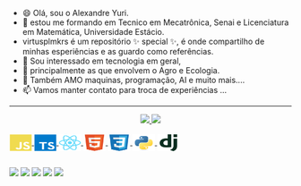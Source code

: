 - 😄 Olá, sou o Alexandre Yuri.
- 💬 estou me formando em Tecnico em Mecatrônica, Senai e Licenciatura em Matemática, Universidade Estácio.
- virtusplmkrs é um repositório ✨ special ✨, é onde compartilho de minhas esperiências e as guardo como referências.
- 👀 Sou interessado em tecnologia em geral,
- 🌱 principalmente as que envolvem o Agro e Ecologia.
- 💞️ Também AMO maquinas, programação, AI e muito mais....
- 📫 Vamos manter contato para troca de experiências ...
<hr/>


<div align="center">
  <a href="https://github.com/planetmakersbrasil">
  <img height="120em" src="https://github-readme-stats.vercel.app/api?username=planetmakersbrasil&show_icons=true&theme=dark&include_all_commits=true&count_private=true"/>
  <img height="120em" src="https://github-readme-stats.vercel.app/api/top-langs/?username=planetmakersbrasil&layout=compact&langs_count=7&theme=dark"/>
</div>
<div style="display: inline_block"><br>
  <img align="center" alt="Plmkrs-Js" height="30" width="40" src="https://raw.githubusercontent.com/devicons/devicon/master/icons/javascript/javascript-plain.svg">
  <img align="center" alt="Plmkrs-Ts" height="30" width="40" src="https://raw.githubusercontent.com/devicons/devicon/master/icons/typescript/typescript-plain.svg">
  <img align="center" alt="Plmkrs-React" height="30" width="40" src="https://raw.githubusercontent.com/devicons/devicon/master/icons/react/react-original.svg">
  <img align="center" alt="Plmkrs-HTML" height="30" width="40" src="https://raw.githubusercontent.com/devicons/devicon/master/icons/html5/html5-original.svg">
  <img align="center" alt="Plmkrs-CSS" height="30" width="40" src="https://raw.githubusercontent.com/devicons/devicon/master/icons/css3/css3-original.svg">
  <img align="center" alt="Plmkrs-Python" height="30" width="40" src="https://raw.githubusercontent.com/devicons/devicon/master/icons/python/python-original.svg">
  <img align="center" alt="Plmkrs-Csharp" height="30" width="40" src="https://raw.githubusercontent.com/devicons/devicon/master/icons/django/django-plain.svg">
</div>

##

<div> 
  <a href="https://www.youtube.com/channel/planetmakersbrasil" target="_blank"><img src="https://img.shields.io/badge/YouTube-FF0000?style=for-the-badge&logo=youtube&logoColor=white" target="_blank"></a>
  <a href="https://instagram.com/planetmakers" target="_blank"><img src="https://img.shields.io/badge/-Instagram-%23E4405F?style=for-the-badge&logo=instagram&logoColor=white" target="_blank"></a>
  <a href="https://discord.gg/plmkrs" target="_blank"><img src="https://img.shields.io/badge/Discord-7289DA?style=for-the-badge&logo=discord&logoColor=white" target="_blank"></a> 
  <a href = "mailto:virtusr.plmkrs@gmail.com"><img src="https://img.shields.io/badge/-Gmail-%23333?style=for-the-badge&logo=gmail&logoColor=white" target="_blank"></a>
  <a href="https://www.linkedin.com/in/alexandre-yuri-plmkrs-45875016a" target="_blank"><img src="https://img.shields.io/badge/-LinkedIn-%230077B5?style=for-the-badge&logo=linkedin&logoColor=white" target="_blank"></a> 
 
 <!-- ![Snake animation](https://github.com/planetmakersbrasil/planetmakersbrasil/blob/output/github-contribution-grid-snake.svg) -->
 
</div>

<!---
virtusplmkrs/virtusplmkrs is a ✨ special ✨ repository because its `README.md` (this file) appears on your GitHub profile.
You can click the Preview linkto take a look at your ch
--->

